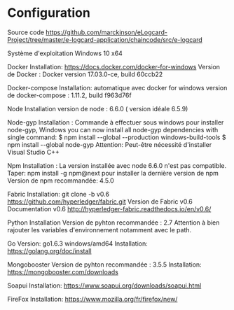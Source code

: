 # Configuration

Source code 
https://github.com/marckinson/eLogcard-Project/tree/master/e-logcard-application/chaincode/src/e-logcard



Système d'exploitation 
Windows 10 x64 


Docker 
Installation: https://docs.docker.com/docker-for-windows
Version de Docker : Docker version 17.03.0-ce, build 60ccb22


Docker-compose
Installation: automatique avec docker for windows 
version de docker-compose : 1.11.2, build f963d76f


Node 
Installation
version de node : 6.6.0 ( version idéale 6.5.9)


Node-gyp 
Installation : 
Commande à effectuer sous windows pour installer node-gyp,
Windows you can now install all node-gyp dependencies with single command:
$ npm install --global --production windows-build-tools
$ npm install --global node-gyp
Attention: Peut-être nécessité d'installer Visual Studio C++ 


Npm 
Installation : La version installée avec node 6.6.0 n'est pas compatible. 
Taper: npm install -g npm@next pour installer la dernière version de npm
Version de npm recommandée: 4.5.0


Fabric 
Installation: git clone -b v0.6 https://github.com/hyperledger/fabric.git 
Version de Fabric  v0.6
Documentation v0.6
http://hyperledger-fabric.readthedocs.io/en/v0.6/


Python
Installation 
Version de pyhton recommandée : 2.7
Attention à bien rajouter les variables d'environnement notamment avec le path.


Go 
Version:  go1.6.3 windows/amd64
Installation: https://golang.org/doc/install


Mongobooster 
Version de pyhton recommandée : 3.5.5
Installation: https://mongobooster.com/downloads


Soapui 
Installation: https://www.soapui.org/downloads/soapui.html


FireFox 
Installation: https://www.mozilla.org/fr/firefox/new/




